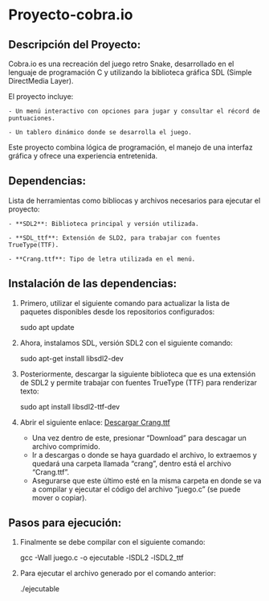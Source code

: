 # Proyecto-cobra.io

## Descripción del Proyecto:

Cobra.io es una recreación del juego retro Snake, desarrollado en el lenguaje de programación C y utilizando la biblioteca gráfica SDL (Simple DirectMedia Layer).

El proyecto incluye:

    - Un menú interactivo con opciones para jugar y consultar el récord de puntuaciones.

    - Un tablero dinámico donde se desarrolla el juego.

Este proyecto combina lógica de programación, el manejo de una interfaz gráfica y ofrece una experiencia entretenida. 

## Dependencias:
Lista de herramientas como bibliocas y archivos necesarios para ejecutar el proyecto:

    - **SDL2**: Biblioteca principal y versión utilizada.

    - **SDL_ttf**: Extensión de SLD2, para trabajar con fuentes TrueType(TTF).

    - **Crang.ttf**: Tipo de letra utilizada en el menú.

## Instalación de las dependencias:

1. Primero, utilizar el siguiente comando para actualizar la lista de paquetes disponibles desde los repositorios configurados:

    sudo apt update

2. Ahora, instalamos SDL, versión SDL2 con el siguiente comando:

    sudo apt-get install libsdl2-dev

3. Posteriormente, descargar la siguiente biblioteca que es una extensión de SDL2 y permite trabajar con fuentes TrueType (TTF) para renderizar texto:
    
    sudo apt install libsdl2-ttf-dev

4. Abrir el siguiente enlace: [Descargar Crang.ttf](https://www.dafont.com/crang.font)

    - Una vez dentro de este, presionar “Download” para descagar un archivo comprimido. 
    - Ir a descargas o donde se haya guardado el archivo, lo extraemos y quedará una carpeta llamada “crang”, dentro está el archivo “Crang.ttf”. 
    - Asegurarse que este último esté en la misma carpeta en donde se va a compilar y ejecutar el código del archivo “juego.c” (se puede mover o copiar).

## Pasos para ejecución:

1. Finalmente se debe compilar con el siguiente comando:

    gcc -Wall juego.c -o ejecutable -lSDL2 -lSDL2_ttf

2. Para ejecutar el archivo generado por el comando anterior:

    ./ejecutable